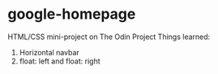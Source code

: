 # google-homepage
HTML/CSS mini-project on The Odin Project
Things learned:
1. Horizontal navbar
2. float: left and float: right
